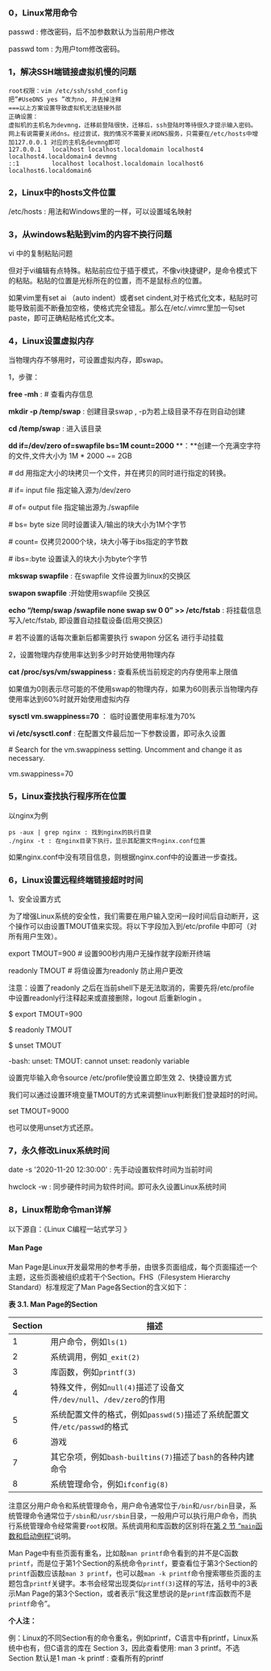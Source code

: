 ### 0，Linux常用命令

passwd : 修改密码，后不加参数默认为当前用户修改

passwd tom : 为用户tom修改密码。

### 1，解决SSH端链接虚拟机慢的问题

```
root权限：vim /etc/ssh/sshd_config
把”#UseDNS yes ”改为no, 并去掉注释
===以上方案设置导致虚拟机无法链接外部
正确设置：
虚拟机的主机名为devmng，迁移前登陆很快，迁移后，ssh登陆时等待很久才提示输入密码。
网上有说需要关闭dns。经过尝试，我的情况不需要关闭DNS服务，只需要在/etc/hosts中增加127.0.0.1 对应的主机名devmng即可
127.0.0.1   localhost localhost.localdomain localhost4 localhost4.localdomain4 devmng
::1         localhost localhost.localdomain localhost6 localhost6.localdomain6
```

### 2，Linux中的hosts文件位置

  /etc/hosts : 用法和Windows里的一样，可以设置域名映射

 

### 3，从windows粘贴到vim的内容不换行问题

vi 中的复制粘贴问题

但对于vi编辑有点特殊。粘贴前应位于插于模式，不像vi快捷键P，是命令模式下的粘贴。粘贴的位置是光标所在的位置，而不是鼠标点的位置。

如果vim里有set ai （auto indent）或者set cindent,对于格式化文本，粘贴时可能导致前面不断叠加空格，使格式完全错乱。那么在/etc/.vimrc里加一句set paste，即可正确粘贴格式化文本。

 

### 4，Linux设置虚拟内存

当物理内存不够用时，可设置虚拟内存，即swap。

1，步骤：

**free -mh** : # 查看内存信息

**mkdir -p /temp/swap** : 创建目录swap , -p为若上级目录不存在则自动创建

**cd /temp/swap** : 进入该目录

**dd if=/dev/zero of=swapfile bs=1M count=2000** **：**创建一个充满空字符的文件,文件大小为 1M * 2000 ~= 2GB

 \# dd     用指定大小的块拷贝一个文件，并在拷贝的同时进行指定的转换。

 \# if=    input file 指定输入源为/dev/zero

 \# of=    output file 指定输出源为./swapfile 

 \# bs=    byte size 同时设置读入/输出的块大小为1M个字节

 \# count=   仅拷贝2000个块，块大小等于ibs指定的字节数 

 \# ibs=:byte 设置读入的块大小为byte个字节

**mkswap swapfile** : 在swapfile 文件设置为linux的交换区

**swapon swapfile** :开始使用swapfile 交换区

**echo “/temp/swap /swapfile none swap sw 0 0” >> /etc/fstab** : 将挂载信息写入/etc/fstab, 即设置自动挂载设备(启用交换区)

 \# 若不设置的话每次重新后都需要执行 swapon 分区名 进行手动挂载

2，设置物理内存使用率达到多少时开始使用物理内存

**cat /proc/sys/vm/swappiness :** 查看系统当前规定的内存使用率上限值

如果值为0则表示尽可能的不使用swap的物理内存，如果为60则表示当物理内存使用率达到60%时就开始使用虚拟内存

**sysctl vm.swappiness=70** ： 临时设置使用率标准为70%

**vi /etc/sysctl.conf** : 在配置文件最后加一下参数设置，即可永久设置

\# Search for the vm.swappiness setting. Uncomment and change it as necessary.

vm.swappiness=70

###  5，Linux查找执行程序所在位置

以nginx为例

```shell
ps -aux | grep nginx : 找到nginx的执行目录
./nginx -t : 在nginx目录下执行，显示其配置文件nginx.conf位置
```

如果nginx.conf中没有项目信息，则根据nginx.conf中的设置进一步查找。

 

### 6，Linux设置远程终端链接超时时间

1、安全设置方式

为了增强Linux系统的安全性，我们需要在用户输入空闲一段时间后自动断开，这个操作可以由设置TMOUT值来实现。将以下字段加入到/etc/profile 中即可（对所有用户生效）。

export TMOUT=900 # 设置900秒内用户无操作就字段断开终端

readonly TMOUT # 将值设置为readonly 防止用户更改

注意：设置了readonly 之后在当前shell下是无法取消的，需要先将/etc/profile 中设置readonly行注释起来或直接删除，logout 后重新login 。

$ export TMOUT=900

$ readonly TMOUT

$ unset TMOUT

-bash: unset: TMOUT: cannot unset: readonly variable

设置完毕输入命令source /etc/profile使设置立即生效
2、快捷设置方式

我们可以通过设置环境变量TMOUT的方式来调整linux判断我们登录超时的时间。

set TMOUT=9000

也可以使用unset方式还原。

###  7，永久修改Linux系统时间

date -s  '2020-11-20 12:30:00' : 先手动设置软件时间为当前时间

hwclock -w : 同步硬件时间为软件时间。即可永久设置Linux系统时间

###  8，Linux帮助命令man详解

以下源自：《Linux C编程一站式学习 》

#### Man Page

Man Page是Linux开发最常用的参考手册，由很多页面组成，每个页面描述一个主题，这些页面被组织成若干个Section。FHS（Filesystem Hierarchy Standard）标准规定了Man Page各Section的含义如下：

**表 3.1. Man Page的Section**

| Section | 描述                                                         |
| ------- | ------------------------------------------------------------ |
| 1       | 用户命令，例如`ls(1)`                                        |
| 2       | 系统调用，例如`_exit(2)`                                     |
| 3       | 库函数，例如`printf(3)`                                      |
| 4       | 特殊文件，例如`null(4)`描述了设备文件`/dev/null`、`/dev/zero`的作用 |
| 5       | 系统配置文件的格式，例如`passwd(5)`描述了系统配置文件`/etc/passwd`的格式 |
| 6       | 游戏                                                         |
| 7       | 其它杂项，例如`bash-builtins(7)`描述了`bash`的各种内建命令   |
| 8       | 系统管理命令，例如`ifconfig(8)`                              |

注意区分用户命令和系统管理命令，用户命令通常位于`/bin`和`/usr/bin`目录，系统管理命令通常位于`/sbin`和`/usr/sbin`目录，一般用户可以执行用户命令，而执行系统管理命令经常需要`root`权限。系统调用和库函数的区别将在[第 2 节 “`main`函数和启动例程”](https://akaedu.github.io/book/ch19s02.html#asmc.main)说明。

Man Page中有些页面有重名，比如敲`man printf`命令看到的并不是C函数`printf`，而是位于第1个Section的系统命令`printf`，要查看位于第3个Section的`printf`函数应该敲`man 3 printf`，也可以敲`man -k printf`命令搜索哪些页面的主题包含`printf`关键字。本书会经常出现类似`printf(3)`这样的写法，括号中的3表示Man Page的第3个Section，或者表示“我这里想说的是`printf`库函数而不是`printf`命令”。

 **个人注：**

例：Linux的不同Section有的命令重名，例如printf，C语言中有printf，Linux系统中也有，但C语言的库在 Section 3，因此查看使用: man  3 printf。不选Section 默认是1
man  -k printf  : 查看所有的printf

 

 

 

